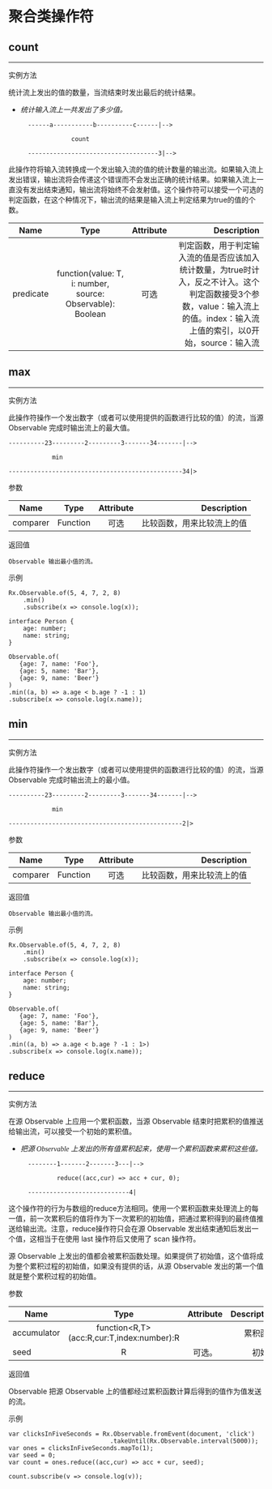 # 聚合类操作符

## count

----
实例方法

统计流上发出的值的数量，当流结束时发出最后的统计结果。

* <font face="仿宋">_统计输入流上一共发出了多少值。_</font>

        ------a-----------b----------c------|-->

                    count

        ------------------------------------3|-->

此操作符将输入流转换成一个发出输入流的值的统计数量的输出流。如果输入流上发出错误，输出流将会传递这个错误而不会发出正确的统计结果。如果输入流上一直没有发出结束通知，输出流将始终不会发射值。这个操作符可以接受一个可选的判定函数，在这个种情况下，输出流的结果是输入流上判定结果为true的值的个数。

| Name      | Type                                                          | Attribute | Description                                                                                                                                                                |
| --------- | :-----------------------------------------------------------: | :-------: | -------------------------------------------------------------------------------------------------------------------------------------------------------------------------: |
| predicate | function(value: T, i: number, source: Observable<T>): Boolean | 可选      | 判定函数，用于判定输入流的值是否应该加入统计数量，为true时计入，反之不计入。这个判定函数接受3个参数，value：输入流上的值。index：输入流上值的索引，以0开始，source：输入流 |

## max

----
实例方法

此操作符操作一个发出数字（或者可以使用提供的函数进行比较的值）的流，当源 Observable 完成时输出流上的最大值。

    ----------23---------2---------3-------34-------|-->

                min

    ------------------------------------------------34|>

参数

| Name     | Type     | Attribute | Description                |
| -------- | :------: | :-------: | -------------------------: |
| comparer | Function | 可选      | 比较函数，用来比较流上的值 |

返回值

    Observable 输出最小值的流。

示例

    Rx.Observable.of(5, 4, 7, 2, 8)
        .min()
        .subscribe(x => console.log(x));

    interface Person {
        age: number;
        name: string;
    }

    Observable.of(
       {age: 7, name: 'Foo'},
       {age: 5, name: 'Bar'},
       {age: 9, name: 'Beer'}
    )
    .min((a, b) => a.age < b.age ? -1 : 1)
    .subscribe(x => console.log(x.name));

## min

----
实例方法

此操作符操作一个发出数字（或者可以使用提供的函数进行比较的值）的流，当源 Observable 完成时输出流上的最小值。

    ----------23---------2---------3-------34-------|-->

                min

    ------------------------------------------------2|>

参数

| Name     | Type     | Attribute | Description                |
| -------- | :------: | :-------: | -------------------------: |
| comparer | Function | 可选      | 比较函数，用来比较流上的值 |

返回值

    Observable 输出最小值的流。

示例

    Rx.Observable.of(5, 4, 7, 2, 8)
        .min()
        .subscribe(x => console.log(x));

    interface Person {
        age: number;
        name: string;
    }

    Observable.of(
       {age: 7, name: 'Foo'},
       {age: 5, name: 'Bar'},
       {age: 9, name: 'Beer'}
    )
    .min((a, b) => a.age < b.age ? -1 : 1>)
    .subscribe(x => console.log(x.name));

## reduce

----
实例方法

在源 Observable 上应用一个累积函数，当源 Observable 结束时把累积的值推送给输出流，可以接受一个初始的累积值。

* <font face="仿宋">_把源 Observable 上发出的所有值累积起来，使用一个累积函数来累积这些值。_</font>

        --------1-------2-------3---|-->

                reduce((acc,cur) => acc + cur, 0);

        ----------------------------4|

这个操作符的行为与数组的reduce方法相同。使用一个累积函数来处理流上的每一值，前一次累积后的值将作为下一次累积的初始值，把通过累积得到的最终值推送给输出流。注意，reduce操作符只会在源 Observable 发出结束通知后发出一个值，这相当于在使用 last 操作符后又使用了 scan 操作符。

源 Observable 上发出的值都会被累积函数处理。如果提供了初始值，这个值将成为整个累积过程的初始值，如果没有提供的话，从源 Observable 发出的第一个值就是整个累积过程的初始值。

参数

| Name        | Type                                      | Attribute | Description |
| ----------- | :---------------------------------------: | :-------: | ----------: |
| accumulator | function<R,T>(acc:R,cur:T,index:number):R |           | 累积函数    |
| seed        | R                                         | 可选。    | 初始值      |

返回值

Observable 把源 Observable 上的值都经过累积函数计算后得到的值作为值发送的流。

示例

    var clicksInFiveSeconds = Rx.Observable.fromEvent(document, 'click')
                                .takeUntil(Rx.Observable.interval(5000));
    var ones = clicksInFiveSeconds.mapTo(1);
    var seed = 0;
    var count = ones.reduce((acc,cur) => acc + cur, seed);

    count.subscribe(v => console.log(v));
